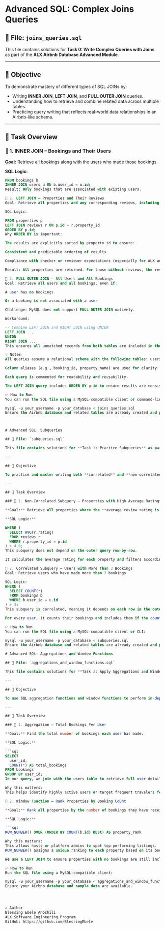 # Advanced SQL: Complex Joins Queries

## 📁 File: `joins_queries.sql`

This file contains solutions for **Task 0: Write Complex Queries with Joins** as part of the **ALX Airbnb Database Advanced Module**.

---

## 🧠 Objective

To demonstrate mastery of different types of SQL JOINs by:

- Writing **INNER JOIN**, **LEFT JOIN**, and **FULL OUTER JOIN** queries.
- Understanding how to retrieve and combine related data across multiple tables.
- Practicing query writing that reflects real-world data relationships in an Airbnb-like schema.

---

## 📌 Task Overview

### 🔹 1. INNER JOIN – Bookings and Their Users

**Goal:** Retrieve all bookings along with the users who made those bookings.

**SQL Logic:**

```sql
FROM bookings b
INNER JOIN users u ON b.user_id = u.id;
Result: Only bookings that are associated with existing users.

🔹 2. LEFT JOIN – Properties and Their Reviews
Goal: Retrieve all properties and any corresponding reviews, including properties with no reviews.

SQL Logic:

FROM properties p
LEFT JOIN reviews r ON p.id = r.property_id
ORDER BY p.id;
Why ORDER BY is important:

The results are explicitly sorted by property_id to ensure:

Consistent and predictable ordering of results

Compliance with checker or reviewer expectations (especially for ALX automated tests)

Result: All properties are returned. For those without reviews, the review fields return NULL.

🔹 3. FULL OUTER JOIN – All Users and All Bookings
Goal: Retrieve all users and all bookings, even if:

A user has no bookings

Or a booking is not associated with a user

Challenge: MySQL does not support FULL OUTER JOIN natively.

Workaround:

-- Combine LEFT JOIN and RIGHT JOIN using UNION
LEFT JOIN ... 
UNION 
RIGHT JOIN ...
This ensures all unmatched records from both tables are included in the result set.

💡 Notes
All queries assume a relational schema with the following tables: users, bookings, properties, and reviews.

Column aliases (e.g., booking_id, property_name) are used for clarity.

Each query is commented for readability and reusability.

The LEFT JOIN query includes ORDER BY p.id to ensure results are consistently sorted.

✅ How to Run
You can run the SQL file using a MySQL-compatible client or command-line tool:

mysql -u your_username -p your_database < joins_queries.sql
Ensure the Airbnb database and related tables are already created and populated.



# Advanced SQL: Subqueries

## 📁 File: `subqueries.sql`

This file contains solutions for **Task 1: Practice Subqueries** as part of the **ALX Airbnb Database Advanced Module**.

---

## 🧠 Objective

To practice and master writing both **correlated** and **non-correlated subqueries** in SQL.

---

## 📌 Task Overview

### 🔹 1. Non-Correlated Subquery – Properties with High Average Ratings

**Goal:** Retrieve all properties where the **average review rating is greater than 4.0**

**SQL Logic:**

WHERE (
  SELECT AVG(r.rating)
  FROM reviews r
  WHERE r.property_id = p.id
) > 4.0;
This subquery does not depend on the outer query row-by-row.

It calculates the average rating for each property and filters accordingly.

🔹 2. Correlated Subquery – Users with More Than 3 Bookings
Goal: Retrieve users who have made more than 3 bookings

SQL Logic:
WHERE (
  SELECT COUNT(*)
  FROM bookings b
  WHERE b.user_id = u.id
) > 3;
This subquery is correlated, meaning it depends on each row in the outer users query.

For every user, it counts their bookings and includes them if the count exceeds 3.

✅ How to Run
You can run the SQL file using a MySQL-compatible client or CLI:

mysql -u your_username -p your_database < subqueries.sql
Ensure the Airbnb database and related tables are already created and populated.

# Advanced SQL: Aggregations and Window Functions

## 📁 File: `aggregations_and_window_functions.sql`

This file contains solutions for **Task 2: Apply Aggregations and Window Functions** as part of the **ALX Airbnb Database Advanced Module**.

---

## 🧠 Objective

To use SQL aggregation functions and window functions to perform in-depth data analysis and ranking.

---

## 📌 Task Overview

### 🔹 1. Aggregation – Total Bookings Per User

**Goal:** Find the total number of bookings each user has made.

**SQL Logic:**

```sql
SELECT 
  user_id,
  COUNT(*) AS total_bookings
FROM bookings
GROUP BY user_id;
In our query, we join with the users table to retrieve full user details and group the result by user ID.

Why this matters:
This helps identify highly active users or target frequent travelers for promotions.

🔹 2. Window Function – Rank Properties by Booking Count

**Goal:** Rank all properties by the number of bookings they have received using the `ROW_NUMBER()` window function.

**SQL Logic:**

```sql
ROW_NUMBER() OVER (ORDER BY COUNT(b.id) DESC) AS property_rank

Why this matters:
This allows hosts or platform admins to spot top-performing listings.
ROW_NUMBER() assigns a unique ranking to each property based on its booking count.

We use a LEFT JOIN to ensure properties with no bookings are still included.

✅ How to Run
Run the SQL file using a MySQL-compatible client:

mysql -u your_username -p your_database < aggregations_and_window_functions.sql
Ensure your Airbnb database and sample data are available.




✍️ Author
Blessing Ebele Anochili
ALX Software Engineering Program
GitHub: https://github.com/BlessingEbele


